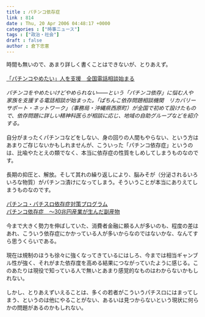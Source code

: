 ```yaml
---
title : パチンコ依存症
link : 814
date : Thu, 20 Apr 2006 04:48:17 +0000
categories : ["時事ニュース"]
tags : ["政治・社会"]
draft : false
author : 倉下忠憲
---
```


時間も無いので、あまり詳しく書くことはできないが、とりあえず。<BR><BR><A HREF="http://www.asahi.com/national/update/0420/TKY200604200103.html" TARGET="_blank">「パチンコやめたい」人を支援　全国電話相談始まる</A><BR><BR><I>パチンコをやめたいけどやめられない――という「パチンコ依存」に悩む人や家族を支援する電話相談が始まった。「ぱちんこ依存問題相談機関　リカバリーサポート・ネットワーク」（事務局・沖縄県西原町）が全国で初めて設けたもので、依存問題に詳しい精神科医らが相談に応じ、地域の自助グループなどを紹介する。 </I><BR><BR>自分がまったくパチンコなどをしない、身の回りの人間もやらない、という方はあまりご存じないかもしれませんが、こういった「パチンコ依存症」というのは、比喩やたとえの類でなく、本当に依存症の性質をしめしてしまうものなのです。<BR><BR>長期の抑圧と、解放。そして其れの繰り返しにより、脳みそが（分泌されるいろいろな物質）がパチンコ漬けになってしまう。そういうことが本当にありえてしまうものなのです。<BR><BR><A HREF="http://www.pachinko-izon.net/" TARGET="_blank">パチンコ・パチスロ依存症対策プログラム</A><BR><A HREF="http://www.ypp.info/cresarabank/05_money/107.htm" TARGET="_blank">パチンコ依存症　～30兆円産業が生んだ副産物</A><BR><BR>今まで大きく勢力を伸ばしていた、消費者金融に頼る人が多いのも、程度の差はあれ、こういう依存症にかかっている人が多いからなのではないかな、なんてすら思うくらいである。<BR><BR>現在は規制のほうも徐々に強くなってきているにはしろ、今までは相当ギャンブル性が強く、それがまた依存度を高める結果につながっていたように感じる。このあたりは現役で知っている人で無いとあまり感覚的なものはわからないかもしれない。<BR><BR>しかし、とりあえずいえることは、多くの若者がこういうパチスロにはまってしまう、というのは他にやることがない、あるいは見つからないという現状に何らかの問題があるのかもしれない。<br><br>
